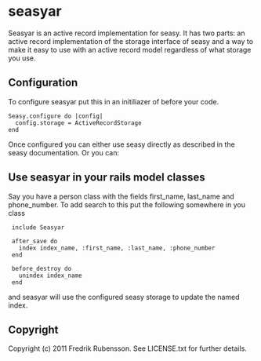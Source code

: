 seasyar
=======

Seasyar is an active record implementation for seasy. It has two parts: an active record implementation of the storage interface of seasy and a way to make it easy to use with an active record model regardless of what storage you use.


Configuration
-------------

To configure seasyar put this in an initiliazer of before your code. 

    Seasy.configure do |config|
      config.storage = ActiveRecordStorage
    end

Once configured you can either use seasy directly as described in the seasy documentation. Or you can:


Use seasyar in your rails model classes
---------------------------------------

Say you have a person class with the fields first_name, last_name and phone_number. To add search to this put the following somewhere in you class

     include Seasyar
     
     after_save do
       index index_name, :first_name, :last_name, :phone_number
     end
     
     before_destroy do
       unindex index_name
     end

and seasyar will use the configured seasy storage to update the named index. 



Copyright
---------

Copyright (c) 2011 Fredrik Rubensson. See LICENSE.txt for
further details.

